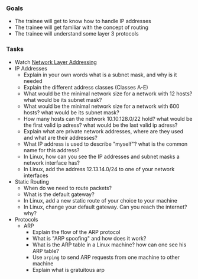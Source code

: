 
### Goals
- The trainee will get to know how to handle IP addresses
- The trainee will get familiar with the concept of routing
- The trainee will understand some layer 3 protocols

### Tasks
- Watch [Network Layer Addressing](https://app.pluralsight.com/library/courses/network-layer-addressing-cisco-ccna-200-125-100-105/table-of-contents)
- IP Addresses
  - Explain in your own words what is a subnet mask, and why is it needed
  - Explain the different address classes (Classes A-E)
  - What would be the minimal network size for a network with 12 hosts? what would be its subnet mask?
  - What would be the minimal network size for a network with 600 hosts? what would be its subnet mask?
  - How many hosts can the network 10.10.128.0/22 hold? what would be the first valid ip adress? what would be the last valid ip adress?
  - Explain what are private network addresses, where are they used and what are their addresses?
  - What IP address is used to describe "myself"? what is the common name for this address?
  - In Linux, how can you see the IP addresses and subnet masks a network interface has?
  - In Linux, add the address 12.13.14.0/24 to one of your network interfaces
- Static Routing
  - When do we need to route packets?
  - What is the default gateway?
  - In Linux, add a new static route of your choice to your machine
  - In Linux, change your default gateway. Can you reach the internet? why?
- Protocols
  - ARP
    - Explain the flow of the ARP protocol
    - What is "ARP spoofing" and how does it work?
    - What is the ARP table in a Linux machine? how can one see his ARP table?
    - Use `arping` to send ARP requests from one machine to other machine
    - Explain what is gratuitous arp